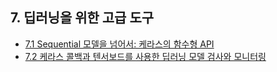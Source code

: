 ## 7. 딥러닝을 위한 고급 도구

- [7.1 Sequential 모델을 넘어서: 케라스의 함수형 API](./7_1_the_keras_functional_api.ipynb)
- [7.2 케라스 콜백과 텐서보드를 사용한 딥러닝 모델 검사와 모니터링](./7_2_inspecting_and_monitoring_deep_learning_models_using_keras_callbacks_and_tensorboard.ipynb)